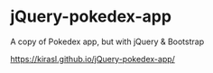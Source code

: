 # jQuery-pokedex-app
A copy of Pokedex app, but with jQuery & Bootstrap

https://kirasl.github.io/jQuery-pokedex-app/
